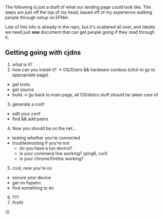 The following is just a draft of what our landing page _could_ look like.
The steps are just off the top of my head, based off of my experience walking people through setup on EFNet.

Lots of this info is already in the repo, but it's scattered all over, and ideally we need just **one** document that can get people going if they read through it.

## Getting going with cjdns

1. what is it?
2. how can you install it? -> OS/Distro && hardware combos (click to go to appropriate page)
  + get tools
  + get source
  + build -> go back to main page, all OS/distro stuff _should_ be taken care of
3. generate a conf
  + edit your conf
  + find && add peers
4. Now you should be on the net...
  + testing whether you're connected
  + troubleshooting if you're not
    * do you have a tun device?
    * is your command line working? (ping6, curl)
    * is your chrome/firefox working?
5. cool, now you're on
  + secure your device
  + get on hypeirc
  + find something to do
6. ???
7. Profit

:D


